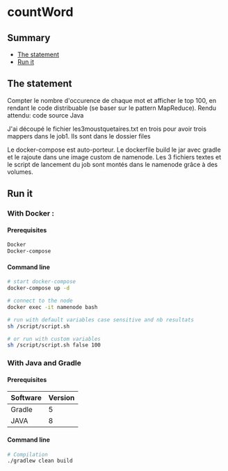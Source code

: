 # countWord

## Summary

- [The statement](#The-statement)
- [Run it](#Run-it)

## The statement

Compter le nombre d'occurence de chaque mot et afficher le top 100, en rendant le code distribuable (se baser sur le pattern MapReduce).
Rendu attendu: code source Java

J'ai découpé le fichier les3moustquetaires.txt en trois pour avoir trois mappers dans le job1. Ils sont dans le dossier files

Le docker-compose est auto-porteur. Le dockerfile build le jar avec gradle et le rajoute dans une image custom de namenode.
Les 3 fichiers textes et le script de lancement du job sont montés dans le namenode grâce à des volumes.

## Run it

### With Docker :

#### Prerequisites

```bash
Docker
Docker-compose
```

#### Command line

```bash
# start docker-compose
docker-compose up -d

# connect to the node
docker exec -it namenode bash

# run with default variables case sensitive and nb resultats
sh /script/script.sh

# or run with custom variables
sh /script/script.sh false 100

```

### With Java and Gradle

#### Prerequisites

| Software | Version |
| -------- | ------- |
| Gradle   | 5       |
| JAVA     | 8      |

#### Command line

```bash
# Compilation
./gradlew clean build
```


